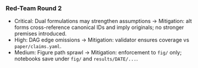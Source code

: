 ### Red-Team Round 2

- Critical: Dual formulations may strengthen assumptions → Mitigation: alt forms cross-reference canonical IDs and imply originals; no stronger premises introduced.
- High: DAG edge omissions → Mitigation: validator ensures coverage vs `paper/claims.yaml`.
- Medium: Figure path sprawl → Mitigation: enforcement to `fig/` only; notebooks save under `fig/` and `results/DATE/...`.

